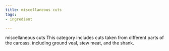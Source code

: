 ```yaml
---
title: miscellaneous cuts
tags:
- ingredient

---
```

miscellaneous cuts This category includes cuts taken from different parts of the carcass, including ground veal, stew meat, and the shank.
